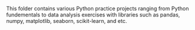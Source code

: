 
This folder contains various Python practice projects ranging from Python fundementals to data analysis exercises with libraries such as pandas, numpy, matplotlib, seaborn, scikit-learn, and etc. 
